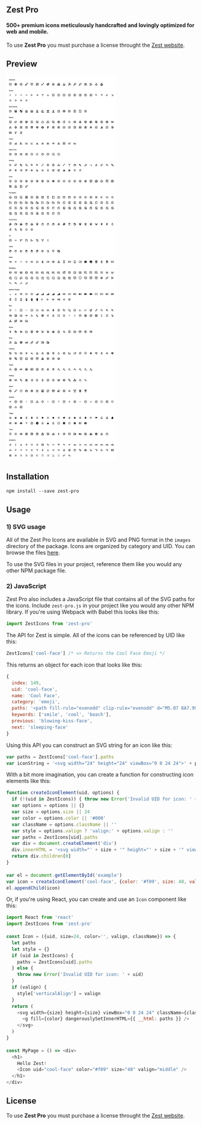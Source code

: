 Zest Pro
--------

#### 500+ premium icons meticulously handcrafted and lovingly optimized for web and mobile.

To use **Zest Pro** you must purchase a license throught the [Zest website](http://zesticons.com).

## Preview

![Zest Icons](./preview.png)

## Installation

    npm install --save zest-pro

## Usage

### 1) SVG usage

All of the Zest Pro Icons are available in SVG and PNG format in the `images`
directory of the package. Icons are organized by category and UID. You can
browse the files [here](https://github.com/32pixelsCo/zest-icons/tree/master/packages/zest-pro/images).

To use the SVG files in your project, reference them like you would any other
NPM package file.

### 2) JavaScript 

Zest Pro also includes a JavaScript file that contains all of the SVG paths for
the icons. Include `zest-pro.js` in your project like you would any other NPM
library. If you're using Webpack with Babel this looks like this:

```javascript
import ZestIcons from 'zest-pro'
```

The API for Zest is simple. All of the icons can be referenced by UID like this:

```javascript
ZestIcons['cool-face'] /* => Returns the Cool Face Emoji */
```

This returns an object for each icon that looks like this:

```javascript
{
  index: 149,
  uid: 'cool-face',
  name: 'Cool Face',
  category: 'emoji',
  paths: '<path fill-rule="evenodd" clip-rule="evenodd" d="M5.07 8A7.997 7.997 0 0 1 12 4a7.997 7.997 0 0 1 6.93 4H5.07zm-.911 2.406a8 8 0 1 0 15.683 0C19.412 12.293 18.121 14 16 14c-2.268 0-3.59-1.967-3.91-4h-.18c-.32 2.033-1.642 4-3.91 4-2.123 0-3.413-1.708-3.841-3.594zM12 2C6.477 2 2 6.477 2 12s4.477 10 10 10 10-4.477 10-10S17.523 2 12 2zM8.757 15.03a1 1 0 0 1 1.21.714C10.227 16.614 11.16 17 12 17c.84 0 1.772-.385 2.033-1.256a1 1 0 0 1 1.937.496C15.452 17.988 13.785 19 12 19c-1.717 0-3.531-1.001-3.97-2.758a1 1 0 0 1 .727-1.212z"/>',
  keywords: ['smile', 'cool', 'beach'],
  previous: 'blowing-kiss-face',
  next: 'sleeping-face'
}
```

Using this API you can construct an SVG string for an icon like this:

```javascript
var paths = ZestIcons['cool-face'].paths
var iconString = '<svg width="24" height="24" viewBox="0 0 24 24">' + paths + '</svg>'
```

With a bit more imagination, you can create a function for constructing icon
elements like this:

```javascript
function createIconElement(uid, options) {
  if (!(uid in ZestIcons)) { throw new Error('Invalid UID for icon: ' + uid) }
  var options = options || {}
  var size = options.size || 24
  var color = options.color || '#000'
  var className = options.className || ''
  var style = options.valign ? 'valign:' + options.valign : ''
  var paths = ZestIcons[uid].paths
  var div = document.createElement('div')
  div.innerHTML = '<svg width="' + size + '" height="' + size + '" viewBox="0 0 24 24" class="' + className + '" style="' + style + '"><g fill="' + color + '">' + paths + '</g></svg>'
  return div.children[0]
}

var el = document.getElementById('example')
var icon = createIconElement('cool-face', {color: '#f09', size: 48, valign: 'middle'})
el.appendChild(icon)
```

Or, if you're using React, you can create and use an `Icon` component like this:

```javascript
import React from 'react'
import ZestIcons from 'zest-pro'

const Icon = ({uid, size=24, color='', valign, className}) => {
  let paths
  let style = {}
  if (uid in ZestIcons) {
    paths = ZestIcons[uid].paths
  } else {
    throw new Error('Invalid UID for icon: ' + uid)
  }
  if (valign) {
    style['verticalAlign'] = valign
  }
  return (
    <svg width={size} height={size} viewBox="0 0 24 24" className={className} style={style}>
      <g fill={color} dangerouslySetInnerHTML={{ __html: paths }} />
    </svg>
  )
}

const MyPage = () => <div>
  <h1>
    Hello Zest!
    <Icon uid="cool-face" color="#f09" size="48" valign="middle" />
  </h1>
</div>
```

## License

To use **Zest Pro** you must purchase a license throught the [Zest website](http://zesticons.com).
